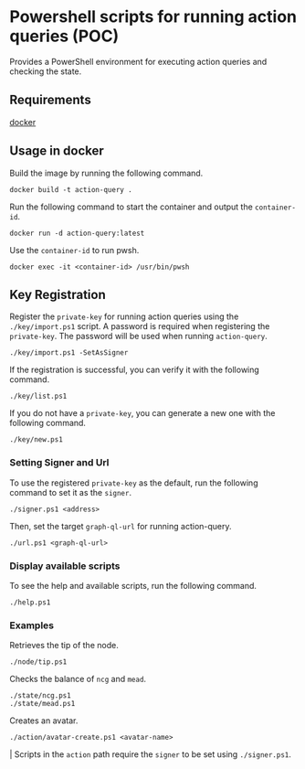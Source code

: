 # Powershell scripts for running action queries (POC)

Provides a PowerShell environment for executing action queries and checking the state.

## Requirements

[docker](https://www.docker.com/)

## Usage in docker

Build the image by running the following command.

```
docker build -t action-query .
```

Run the following command to start the container and output the `container-id`.

```
docker run -d action-query:latest
```

Use the `container-id` to run pwsh.

```
docker exec -it <container-id> /usr/bin/pwsh
```

## Key Registration

Register the `private-key` for running action queries using the `./key/import.ps1` script.
A password is required when registering the `private-key`.
The password will be used when running `action-query`.

```
./key/import.ps1 -SetAsSigner
```

If the registration is successful, you can verify it with the following command.

```
./key/list.ps1
```

If you do not have a `private-key`, you can generate a new one with the following command.

```
./key/new.ps1
```

### Setting Signer and Url

To use the registered `private-key` as the default, run the following command to set it as
the `signer`.

```
./signer.ps1 <address>
```

Then, set the target `graph-ql-url` for running action-query.

```
./url.ps1 <graph-ql-url>
```

### Display available scripts

To see the help and available scripts, run the following command.

```
./help.ps1
```

### Examples

Retrieves the tip of the node.

```
./node/tip.ps1
```

Checks the balance of `ncg` and `mead`.

```
./state/ncg.ps1
./state/mead.ps1
```

Creates an avatar.

```
./action/avatar-create.ps1 <avatar-name>
```

| Scripts in the `action` path require the `signer` to be set using `./signer.ps1`.
